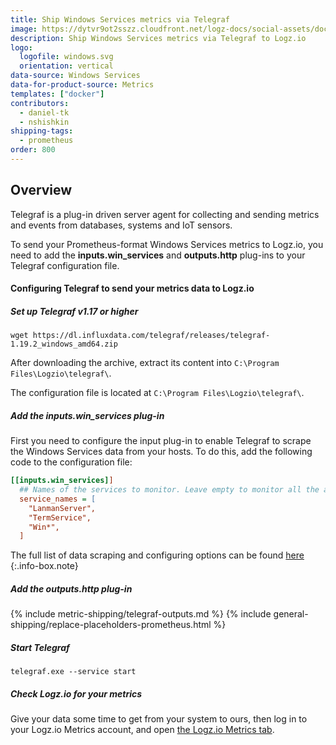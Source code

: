 ```yaml
---
title: Ship Windows Services metrics via Telegraf
image: https://dytvr9ot2sszz.cloudfront.net/logz-docs/social-assets/docs-social.jpg
description: Ship Windows Services metrics via Telegraf to Logz.io
logo:
  logofile: windows.svg
  orientation: vertical
data-source: Windows Services 
data-for-product-source: Metrics
templates: ["docker"]
contributors:
  - daniel-tk
  - nshishkin
shipping-tags:  
  - prometheus
order: 800
---
```



## Overview

Telegraf is a plug-in driven server agent for collecting and sending metrics and events from databases, systems and IoT sensors.

To send your Prometheus-format Windows Services metrics to Logz.io, you need to add the **inputs.win_services** and **outputs.http** plug-ins to your Telegraf configuration file.

#### Configuring Telegraf to send your metrics data to Logz.io

<div class="tasklist">

##### Set up Telegraf v1.17 or higher

```shell
wget https://dl.influxdata.com/telegraf/releases/telegraf-1.19.2_windows_amd64.zip
```

After downloading the archive, extract its content into `C:\Program Files\Logzio\telegraf\`.

The configuration file is located at `C:\Program Files\Logzio\telegraf\`.
  
##### Add the inputs.win_services plug-in

First you need to configure the input plug-in to enable Telegraf to scrape the Windows Services data from your hosts. To do this, add the following code to the configuration file:

``` ini
[[inputs.win_services]]
  ## Names of the services to monitor. Leave empty to monitor all the available services on the host. Globs accepted.
  service_names = [
    "LanmanServer",
    "TermService",
    "Win*",
  ]
```

<!-- info-box-start:info -->
The full list of data scraping and configuring options can be found [here](https://github.com/influxdata/telegraf/blob/release-1.18/plugins/inputs/win_services/README.md)
{:.info-box.note}
<!-- info-box-end -->

##### Add the outputs.http plug-in
  
{% include metric-shipping/telegraf-outputs.md %}
{% include general-shipping/replace-placeholders-prometheus.html %}
  
##### Start Telegraf

```shell
telegraf.exe --service start
```

##### Check Logz.io for your metrics

Give your data some time to get from your system to ours, then log in to your Logz.io Metrics account, and open [the Logz.io Metrics tab](https://app.logz.io/#/dashboard/metrics/).


</div>
